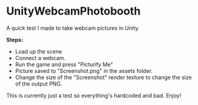 # UnityWebcamPhotobooth
A quick test I made to take webcam pictures in Unity.

**Steps:**
- Load up the scene
- Connect a webcam.
- Run the game and press "Picturify Me"
- Picture saved to "Screenshot.png" in the assets folder.
- Change the size of the "Screenshot" render texture to change the size of the output PNG.

This is currently just a test so everything's hardcoded and bad. Enjoy!
